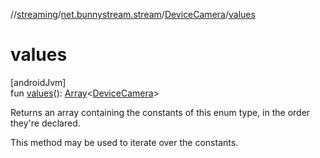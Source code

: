 //[streaming](../../../index.md)/[net.bunnystream.stream](../index.md)/[DeviceCamera](index.md)/[values](values.md)

# values

[androidJvm]\
fun [values](values.md)(): [Array](https://kotlinlang.org/api/latest/jvm/stdlib/kotlin/-array/index.html)&lt;[DeviceCamera](index.md)&gt;

Returns an array containing the constants of this enum type, in the order they're declared.

This method may be used to iterate over the constants.
